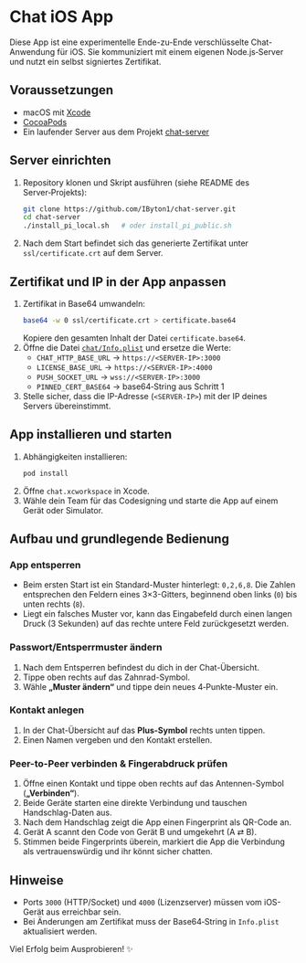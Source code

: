 # Chat iOS App

Diese App ist eine experimentelle Ende-zu-Ende verschlüsselte Chat-Anwendung für iOS. Sie kommuniziert mit einem eigenen Node.js‑Server und nutzt ein selbst signiertes Zertifikat.

## Voraussetzungen

- macOS mit [Xcode](https://developer.apple.com/xcode/)
- [CocoaPods](https://cocoapods.org/)
- Ein laufender Server aus dem Projekt [chat-server](https://github.com/IByton1/chat-server)

## Server einrichten

1. Repository klonen und Skript ausführen (siehe README des Server‑Projekts):
   ```bash
   git clone https://github.com/IByton1/chat-server.git
   cd chat-server
   ./install_pi_local.sh   # oder install_pi_public.sh
   ```
2. Nach dem Start befindet sich das generierte Zertifikat unter `ssl/certificate.crt` auf dem Server.

## Zertifikat und IP in der App anpassen

1. Zertifikat in Base64 umwandeln:
   ```bash
   base64 -w 0 ssl/certificate.crt > certificate.base64
   ```
   Kopiere den gesamten Inhalt der Datei `certificate.base64`.
2. Öffne die Datei [`chat/Info.plist`](chat/Info.plist) und ersetze die Werte:
   - `CHAT_HTTP_BASE_URL` → `https://<SERVER-IP>:3000`
   - `LICENSE_BASE_URL`  → `https://<SERVER-IP>:4000`
   - `PUSH_SOCKET_URL`   → `wss://<SERVER-IP>:3000`
   - `PINNED_CERT_BASE64` → base64‑String aus Schritt 1
3. Stelle sicher, dass die IP-Adresse (`<SERVER-IP>`) mit der IP deines Servers übereinstimmt.

## App installieren und starten

1. Abhängigkeiten installieren:
   ```bash
   pod install
   ```
2. Öffne `chat.xcworkspace` in Xcode.
3. Wähle dein Team für das Codesigning und starte die App auf einem Gerät oder Simulator.

## Aufbau und grundlegende Bedienung

### App entsperren

- Beim ersten Start ist ein Standard-Muster hinterlegt: `0,2,6,8`. Die Zahlen entsprechen den Feldern eines 3×3-Gitters, beginnend oben links (`0`) bis unten rechts (`8`).
- Liegt ein falsches Muster vor, kann das Eingabefeld durch einen langen Druck (3 Sekunden) auf das rechte untere Feld zurückgesetzt werden.

### Passwort/Entsperrmuster ändern

1. Nach dem Entsperren befindest du dich in der Chat-Übersicht.
2. Tippe oben rechts auf das Zahnrad-Symbol.
3. Wähle **„Muster ändern“** und tippe dein neues 4‑Punkte-Muster ein.

### Kontakt anlegen

1. In der Chat-Übersicht auf das **Plus-Symbol** rechts unten tippen.
2. Einen Namen vergeben und den Kontakt erstellen.

### Peer-to-Peer verbinden & Fingerabdruck prüfen

1. Öffne einen Kontakt und tippe oben rechts auf das Antennen-Symbol (**„Verbinden“**).
2. Beide Geräte starten eine direkte Verbindung und tauschen Handschlag-Daten aus.
3. Nach dem Handschlag zeigt die App einen Fingerprint als QR-Code an.
4. Gerät A scannt den Code von Gerät B und umgekehrt (A ⇄ B).
5. Stimmen beide Fingerprints überein, markiert die App die Verbindung als vertrauenswürdig und ihr könnt sicher chatten.

## Hinweise

- Ports `3000` (HTTP/Socket) und `4000` (Lizenzserver) müssen vom iOS-Gerät aus erreichbar sein.
- Bei Änderungen am Zertifikat muss der Base64‑String in `Info.plist` aktualisiert werden.

Viel Erfolg beim Ausprobieren! ✨
